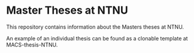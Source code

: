 # Master Theses at NTNU

This repository contains information about the Masters theses at NTNU.

An example of an individual thesis can be found as a clonable template at  MACS-thesis-NTNU.  
